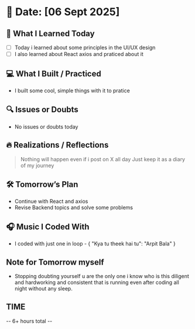 # 📅 Date: [06 Sept 2025]

## 🧠 What I Learned Today

- [ ] Today i learned about some principles in the UI/UX design
- [ ] I also learned about React axios and praticed about it

## 💻 What I Built / Practiced

- I built some cool, simple things with it to pratice

## 🔍 Issues or Doubts

- No issues or doubts today

## 🔥 Realizations / Reflections

> Nothing will happen even if i post on X all day
> Just keep it as a diary of my journey

## 🛠 Tomorrow’s Plan

- Continue with React and axios
- Revise Backend topics and solve some problems

## 🎧 Music I Coded With

- I coded with just one in loop - {
  "Kya tu theek hai tu": "Arpit Bala"
  }

## Note for Tomorrow myself

- Stopping doubting yourself u are the only one i know who is this diligent and hardworking and consistent that is running even after coding all night without any sleep.

## TIME

-- 6+ hours total --
